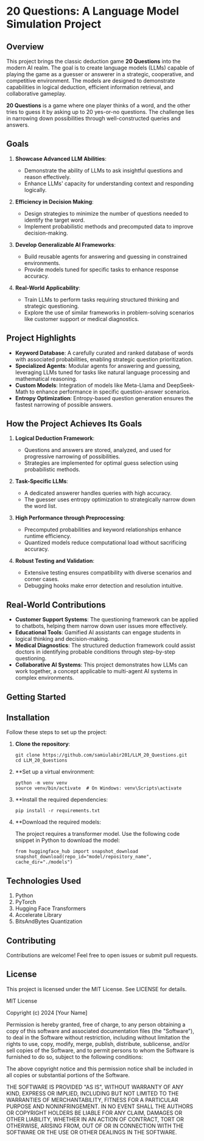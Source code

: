 # 20 Questions: A Language Model Simulation Project

## Overview
This project brings the classic deduction game **20 Questions** into the modern AI realm. The goal is to create language models (LLMs) capable of playing the game as a guesser or answerer in a strategic, cooperative, and competitive environment. The models are designed to demonstrate capabilities in logical deduction, efficient information retrieval, and collaborative gameplay.

**20 Questions** is a game where one player thinks of a word, and the other tries to guess it by asking up to 20 yes-or-no questions. The challenge lies in narrowing down possibilities through well-constructed queries and answers.

## Goals
1. **Showcase Advanced LLM Abilities**:
   - Demonstrate the ability of LLMs to ask insightful questions and reason effectively.
   - Enhance LLMs' capacity for understanding context and responding logically.

2. **Efficiency in Decision Making**:
   - Design strategies to minimize the number of questions needed to identify the target word.
   - Implement probabilistic methods and precomputed data to improve decision-making.

3. **Develop Generalizable AI Frameworks**:
   - Build reusable agents for answering and guessing in constrained environments.
   - Provide models tuned for specific tasks to enhance response accuracy.

4. **Real-World Applicability**:
   - Train LLMs to perform tasks requiring structured thinking and strategic questioning.
   - Explore the use of similar frameworks in problem-solving scenarios like customer support or medical diagnostics.

## Project Highlights
- **Keyword Database**: A carefully curated and ranked database of words with associated probabilities, enabling strategic question prioritization.
- **Specialized Agents**: Modular agents for answering and guessing, leveraging LLMs tuned for tasks like natural language processing and mathematical reasoning.
- **Custom Models**: Integration of models like Meta-Llama and DeepSeek-Math to enhance performance in specific question-answer scenarios.
- **Entropy Optimization**: Entropy-based question generation ensures the fastest narrowing of possible answers.

## How the Project Achieves Its Goals
1. **Logical Deduction Framework**:
   - Questions and answers are stored, analyzed, and used for progressive narrowing of possibilities.
   - Strategies are implemented for optimal guess selection using probabilistic methods.

2. **Task-Specific LLMs**:
   - A dedicated answerer handles queries with high accuracy.
   - The guesser uses entropy optimization to strategically narrow down the word list.

3. **High Performance through Preprocessing**:
   - Precomputed probabilities and keyword relationships enhance runtime efficiency.
   - Quantized models reduce computational load without sacrificing accuracy.

4. **Robust Testing and Validation**:
   - Extensive testing ensures compatibility with diverse scenarios and corner cases.
   - Debugging hooks make error detection and resolution intuitive.

## Real-World Contributions
- **Customer Support Systems**: The questioning framework can be applied to chatbots, helping them narrow down user issues more effectively.
- **Educational Tools**: Gamified AI assistants can engage students in logical thinking and decision-making.
- **Medical Diagnostics**: The structured deduction framework could assist doctors in identifying probable conditions through step-by-step questioning.
- **Collaborative AI Systems**: This project demonstrates how LLMs can work together, a concept applicable to multi-agent AI systems in complex environments.

## Getting Started
## Installation

Follow these steps to set up the project:

1. **Clone the repository**:
   ```
   git clone https://github.com/samiulabir201/LLM_20_Questions.git
   cd LLM_20_Questions
   ```
2. **Set up a virtual environment:
   ```
   python -m venv venv
   source venv/bin/activate  # On Windows: venv\Scripts\activate
   ```
3. **Install the required dependencies:
   ```
   pip install -r requirements.txt
   ```
5. **Download the required models:

   The project requires a transformer model. Use the following code snippet in Python to download the model:
   ```
   from huggingface_hub import snapshot_download
   snapshot_download(repo_id="model/repository_name", cache_dir="./models")
   ```

## Technologies Used
1. Python
2. PyTorch
3. Hugging Face Transformers
4. Accelerate Library
5. BitsAndBytes Quantization

## Contributing
Contributions are welcome! Feel free to open issues or submit pull requests.

## License
This project is licensed under the MIT License. See LICENSE for details.

MIT License

Copyright (c) 2024 [Your Name]

Permission is hereby granted, free of charge, to any person obtaining a copy
of this software and associated documentation files (the "Software"), to deal
in the Software without restriction, including without limitation the rights
to use, copy, modify, merge, publish, distribute, sublicense, and/or sell
copies of the Software, and to permit persons to whom the Software is
furnished to do so, subject to the following conditions:

The above copyright notice and this permission notice shall be included in all
copies or substantial portions of the Software.

THE SOFTWARE IS PROVIDED "AS IS", WITHOUT WARRANTY OF ANY KIND, EXPRESS OR
IMPLIED, INCLUDING BUT NOT LIMITED TO THE WARRANTIES OF MERCHANTABILITY,
FITNESS FOR A PARTICULAR PURPOSE AND NONINFRINGEMENT. IN NO EVENT SHALL THE
AUTHORS OR COPYRIGHT HOLDERS BE LIABLE FOR ANY CLAIM, DAMAGES OR OTHER
LIABILITY, WHETHER IN AN ACTION OF CONTRACT, TORT OR OTHERWISE, ARISING FROM,
OUT OF OR IN CONNECTION WITH THE SOFTWARE OR THE USE OR OTHER DEALINGS IN THE
SOFTWARE.

